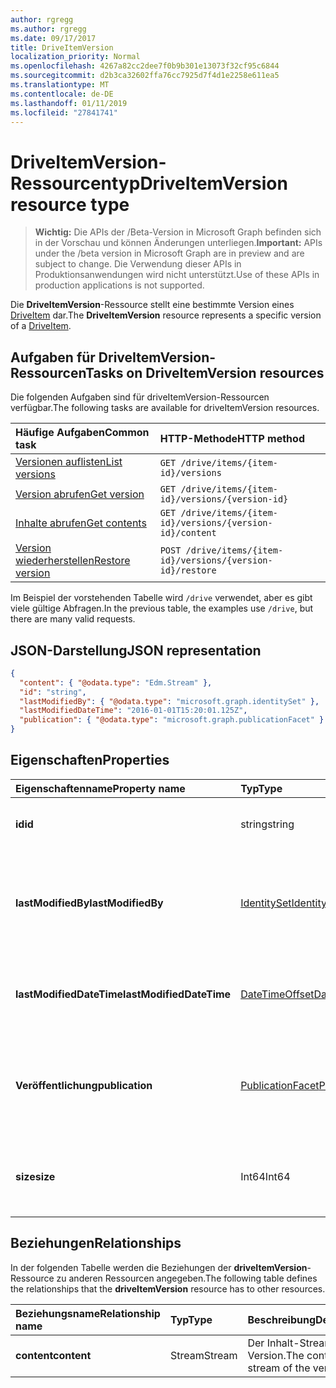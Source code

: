 ```yaml
---
author: rgregg
ms.author: rgregg
ms.date: 09/17/2017
title: DriveItemVersion
localization_priority: Normal
ms.openlocfilehash: 4267a82cc2dee7f0b9b301e13073f32cf95c6844
ms.sourcegitcommit: d2b3ca32602ffa76cc7925d7f4d1e2258e611ea5
ms.translationtype: MT
ms.contentlocale: de-DE
ms.lasthandoff: 01/11/2019
ms.locfileid: "27841741"
---
```

# <a name="driveitemversion-resource-type"></a><span data-ttu-id="6c041-102">DriveItemVersion-Ressourcentyp</span><span class="sxs-lookup"><span data-stu-id="6c041-102">DriveItemVersion resource type</span></span>

> <span data-ttu-id="6c041-103">**Wichtig:** Die APIs der /Beta-Version in Microsoft Graph befinden sich in der Vorschau und können Änderungen unterliegen.</span><span class="sxs-lookup"><span data-stu-id="6c041-103">**Important:** APIs under the /beta version in Microsoft Graph are in preview and are subject to change.</span></span> <span data-ttu-id="6c041-104">Die Verwendung dieser APIs in Produktionsanwendungen wird nicht unterstützt.</span><span class="sxs-lookup"><span data-stu-id="6c041-104">Use of these APIs in production applications is not supported.</span></span>

<span data-ttu-id="6c041-105">Die **DriveItemVersion**-Ressource stellt eine bestimmte Version eines [DriveItem](driveitem.md) dar.</span><span class="sxs-lookup"><span data-stu-id="6c041-105">The **DriveItemVersion** resource represents a specific version of a [DriveItem](driveitem.md).</span></span>


## <a name="tasks-on-driveitemversion-resources"></a><span data-ttu-id="6c041-106">Aufgaben für DriveItemVersion-Ressourcen</span><span class="sxs-lookup"><span data-stu-id="6c041-106">Tasks on DriveItemVersion resources</span></span>

<span data-ttu-id="6c041-107">Die folgenden Aufgaben sind für driveItemVersion-Ressourcen verfügbar.</span><span class="sxs-lookup"><span data-stu-id="6c041-107">The following tasks are available for driveItemVersion resources.</span></span>

|            <span data-ttu-id="6c041-108">Häufige Aufgaben</span><span class="sxs-lookup"><span data-stu-id="6c041-108">Common task</span></span>             |         <span data-ttu-id="6c041-109">HTTP-Methode</span><span class="sxs-lookup"><span data-stu-id="6c041-109">HTTP method</span></span>         |
| :--------------------------------- | :-------------------------- |
| <span data-ttu-id="6c041-110">[Versionen auflisten][version-list]</span><span class="sxs-lookup"><span data-stu-id="6c041-110">[List versions][version-list]</span></span>      | `GET /drive/items/{item-id}/versions`  |
| <span data-ttu-id="6c041-111">[Version abrufen][version-get]</span><span class="sxs-lookup"><span data-stu-id="6c041-111">[Get version][version-get]</span></span>         | `GET /drive/items/{item-id}/versions/{version-id}`     |
| <span data-ttu-id="6c041-112">[Inhalte abrufen][content-get]</span><span class="sxs-lookup"><span data-stu-id="6c041-112">[Get contents][content-get]</span></span>        | `GET /drive/items/{item-id}/versions/{version-id}/content` |
| <span data-ttu-id="6c041-113">[Version wiederherstellen][version-restore]</span><span class="sxs-lookup"><span data-stu-id="6c041-113">[Restore version][version-restore]</span></span> | `POST /drive/items/{item-id}/versions/{version-id}/restore` |

[version-list]: ../api/driveitem-list-versions.md
[version-get]: ../api/driveitemversion-get.md
[content-get]: ../api/driveitemversion-get-contents.md
[version-restore]: ../api/driveitemversion-restore.md

<span data-ttu-id="6c041-114">Im Beispiel der vorstehenden Tabelle wird `/drive` verwendet, aber es gibt viele gültige Abfragen.</span><span class="sxs-lookup"><span data-stu-id="6c041-114">In the previous table, the examples use `/drive`, but there are many valid requests.</span></span>

## <a name="json-representation"></a><span data-ttu-id="6c041-115">JSON-Darstellung</span><span class="sxs-lookup"><span data-stu-id="6c041-115">JSON representation</span></span>

<!-- { "blockType": "resource", "@odata.type": "microsoft.graph.driveItemVersion", "@type.aka": "oneDrive.driveItemVersion" } -->

```json
{
  "content": { "@odata.type": "Edm.Stream" },
  "id": "string",
  "lastModifiedBy": { "@odata.type": "microsoft.graph.identitySet" },
  "lastModifiedDateTime": "2016-01-01T15:20:01.125Z",
  "publication": { "@odata.type": "microsoft.graph.publicationFacet" }
}
```

## <a name="properties"></a><span data-ttu-id="6c041-116">Eigenschaften</span><span class="sxs-lookup"><span data-stu-id="6c041-116">Properties</span></span>

|      <span data-ttu-id="6c041-117">Eigenschaftenname</span><span class="sxs-lookup"><span data-stu-id="6c041-117">Property name</span></span>       |                         <span data-ttu-id="6c041-118">Typ</span><span class="sxs-lookup"><span data-stu-id="6c041-118">Type</span></span>                         |                               <span data-ttu-id="6c041-119">Beschreibung</span><span class="sxs-lookup"><span data-stu-id="6c041-119">Description</span></span>                               |
| :----------------------- | :--------------------------------------------------- | :---------------------------------------------------------------------- |
| <span data-ttu-id="6c041-120">**id**</span><span class="sxs-lookup"><span data-stu-id="6c041-120">**id**</span></span>                   | <span data-ttu-id="6c041-121">string</span><span class="sxs-lookup"><span data-stu-id="6c041-121">string</span></span>                                               | <span data-ttu-id="6c041-122">Die ID der Version.</span><span class="sxs-lookup"><span data-stu-id="6c041-122">The ID of the version.</span></span> <span data-ttu-id="6c041-123">Schreibgeschützt.</span><span class="sxs-lookup"><span data-stu-id="6c041-123">Read-only.</span></span>                                       |
| <span data-ttu-id="6c041-124">**lastModifiedBy**</span><span class="sxs-lookup"><span data-stu-id="6c041-124">**lastModifiedBy**</span></span>       | [<span data-ttu-id="6c041-125">IdentitySet</span><span class="sxs-lookup"><span data-stu-id="6c041-125">IdentitySet</span></span>](../resources/identityset.md)           | <span data-ttu-id="6c041-126">Die Identität des Benutzers, der die Version zuletzt geändert hat.</span><span class="sxs-lookup"><span data-stu-id="6c041-126">Identity of the user which last modified the version.</span></span> <span data-ttu-id="6c041-127">Schreibgeschützt.</span><span class="sxs-lookup"><span data-stu-id="6c041-127">Read-only.</span></span>        |
| <span data-ttu-id="6c041-128">**lastModifiedDateTime**</span><span class="sxs-lookup"><span data-stu-id="6c041-128">**lastModifiedDateTime**</span></span> | [<span data-ttu-id="6c041-129">DateTimeOffset</span><span class="sxs-lookup"><span data-stu-id="6c041-129">DateTimeOffset</span></span>](../resources/timestamp.md)          | <span data-ttu-id="6c041-130">Datum und Uhrzeit der letzten Änderung der Version.</span><span class="sxs-lookup"><span data-stu-id="6c041-130">Date and time the version was last modified.</span></span> <span data-ttu-id="6c041-131">Schreibgeschützt.</span><span class="sxs-lookup"><span data-stu-id="6c041-131">Read-only.</span></span>                 |
| <span data-ttu-id="6c041-132">**Veröffentlichung**</span><span class="sxs-lookup"><span data-stu-id="6c041-132">**publication**</span></span>          | [<span data-ttu-id="6c041-133">PublicationFacet</span><span class="sxs-lookup"><span data-stu-id="6c041-133">PublicationFacet</span></span>](../resources/publicationfacet.md) | <span data-ttu-id="6c041-134">Zeigt den Veröffentlichungsstatus dieser bestimmten Version an.</span><span class="sxs-lookup"><span data-stu-id="6c041-134">Indicates the publication status of this particular version.</span></span> <span data-ttu-id="6c041-135">Schreibgeschützt.</span><span class="sxs-lookup"><span data-stu-id="6c041-135">Read-only.</span></span> |
| <span data-ttu-id="6c041-136">**size**</span><span class="sxs-lookup"><span data-stu-id="6c041-136">**size**</span></span>                 | <span data-ttu-id="6c041-137">Int64</span><span class="sxs-lookup"><span data-stu-id="6c041-137">Int64</span></span>                                                | <span data-ttu-id="6c041-138">Gibt die Größe des Inhalt-Streams für diese Version des Elements an.</span><span class="sxs-lookup"><span data-stu-id="6c041-138">Indicates the size of the content stream for this version of the item.</span></span>  |

## <a name="relationships"></a><span data-ttu-id="6c041-139">Beziehungen</span><span class="sxs-lookup"><span data-stu-id="6c041-139">Relationships</span></span>

<span data-ttu-id="6c041-140">In der folgenden Tabelle werden die Beziehungen der **driveItemVersion**-Ressource zu anderen Ressourcen angegeben.</span><span class="sxs-lookup"><span data-stu-id="6c041-140">The following table defines the relationships that the **driveItemVersion** resource has to other resources.</span></span>

| <span data-ttu-id="6c041-141">Beziehungsname</span><span class="sxs-lookup"><span data-stu-id="6c041-141">Relationship name</span></span> |  <span data-ttu-id="6c041-142">Typ</span><span class="sxs-lookup"><span data-stu-id="6c041-142">Type</span></span>  |            <span data-ttu-id="6c041-143">Beschreibung</span><span class="sxs-lookup"><span data-stu-id="6c041-143">Description</span></span>             |
| :---------------- | :----- | :--------------------------------- |
| <span data-ttu-id="6c041-144">**content**</span><span class="sxs-lookup"><span data-stu-id="6c041-144">**content**</span></span>       | <span data-ttu-id="6c041-145">Stream</span><span class="sxs-lookup"><span data-stu-id="6c041-145">Stream</span></span> | <span data-ttu-id="6c041-146">Der Inhalt-Stream der Version.</span><span class="sxs-lookup"><span data-stu-id="6c041-146">The content stream of the version.</span></span> |

<!-- {
  "type": "#page.annotation",
  "description": "The version facet provides information about the properties of a file version.",
  "keywords": "version,versions,version-history,history",
  "section": "documentation",
  "tocPath": "Facets/Version"
} -->

